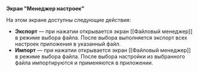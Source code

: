 **Экран "Менеджер настроек"**

На этом экране доступны следующие действия:
- **Экспорт** — при нажатии открывается экран [[Файловый менеджер]] в режиме выбора файла. После выбора выполняется экспорт всех настроек приложения в указанный файл.
- **Импорт** — при нажатии открывается экран [[Файловый менеджер]] в режиме выбора файла. После выбора настройки из выбранного файла импортируются и применяются в приложении.